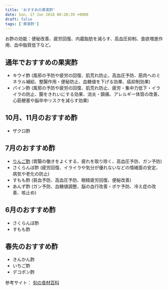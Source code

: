 ```yaml
---
title: 'おすすめの果実酢'
date: Sun, 17 Jun 2018 00:20:39 +0000
draft: false
tags: ['果実酢']
---
```


お酢の効能：便秘改善、疲労回復、内蔵脂肪を減らす、高血圧抑制、食欲増進作用、血中脂質低下など。

通年でおすすめの果実酢
-----------

*   キウイ酢 (風邪の予防や疲労の回復、肌荒れ防止、高血圧予防、筋肉へのミネラル補給、整腸作用・便秘防止、血糖値を下げる効果、癌抑制効果)
*   パイン酢 (風邪の予防や疲労の回復、肌荒れ防止、疲労・集中力低下・イライラの防止、腸をきれいにする効果、消炎・鎮痛、アレルギー体質の改善、心筋梗塞や脳卒中リスクを減らす効果)

10月、11月のおすすめ酢
-------------

*   ザクロ酢

7月のおすすめ酢
--------

*   [りんご酢](/blog/%e3%83%aa%e3%83%b3%e3%82%b4%e9%85%a2/) (胃腸の働きをよくする、疲れを取り除く、高血圧予防、ガン予防)
*   さくらんぼ酢 (疲労回復、イライラや気分が優れないなどの情緒面の安定、病気や老化の防止)
*   すもも酢 (貧血予防、高血圧予防、眼精疲労回復、便秘改善)
*   あんず酢 (ガン予防、血糖値調整、脳の血行改善・ボケ予防、冷え症の改善、咳止め)

6月のおすすめ酢
--------

*   さくらんぼ酢
*   すもも酢

春先のおすすめ酢
--------

*   きんかん酢
*   いちご酢
*   デコポン酢

参考サイト： [旬の食材百科](http://foodslink.jp/syokuzaihyakka/index.htm)
